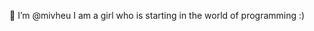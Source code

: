 💞️ I’m @mivheu
I am a girl who is starting in the world of programming :)
<!---
mivheu/mivheu is a ✨ special ✨ repository because its `README.md` (this file) appears on your GitHub profile.
You can click the Preview link to take a look at your changes.
--->
